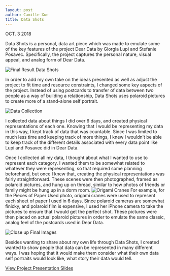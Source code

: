 ```yaml
---
layout: post
author: Camille Xue
title: Data Shots
---
```


OCT. 3 2018

Data Shots is a personal, data art piece which was made to emulate some of the key features of the project Dear Data by Giorgia Lupi and Stefanie Posavec. Specifically, the project captures the personal nature, visual appeal, and analog form of Dear Data. 

![Final Result Data Shots](https://image.ibb.co/kkDSDe/IMG_0009.jpg)

In order to add my own take on the ideas presented as well as adjust the project to fit time and resource constraints, I changed some key aspects of the project. Instead of using postcards to transfer of data between two people as a way of building a relationship, Data Shots uses polaroid pictures to create more of a stand-alone self portrait.

![Data Collection](https://image.ibb.co/eimHwz/data_collection.png)

I collected data about things I did over 6 days, and created physical representations of each one. Knowing that I would be representing my data in this way, I kept track of data that was countable. Since I was limited to much less time and keeping track of more things, I knew I wouldn’t be able to keep track of the different details associated with every data point like Lupi and Posavec did in Dear Data. 

Once I collected all my data, I thought about what I wanted to use to represent each category. I wanted them to be somewhat related to whatever they were representing, so that required some planning beforehand, but once I knew that, creating the physical representations was fairly straightforward. These scenes were then photographed, framed as polaroid pictures, and hung up on thread, similar to how photos of friends or family might be hung up in a dorm room. 
![Origami Cranes](https://image.ibb.co/fWWEte/IMG_9918_Copy.jpg)
For example, for the Pieces of Paper Used photo, origami cranes were used to represent each sheet of paper I used in 6 days. Since polaroid cameras are somewhat finicky, and polaroid film is expensive, I used her iPhone camera to take the pictures to ensure that I would get the perfect shot. These pictures were then placed on actual polaroid pictures in order to emulate the same classic, analog feel of the postcards used in Dear Data.

![Close up Final Images](https://preview.ibb.co/bK35zK/IMG_0010.jpg)

Besides wanting to share about my own life through Data Shots, I created wanted to show people that data can be represented in many different ways. I was hoping that it would make them consider what their own data self portraits would look like, what story their data would tell. 



[View Project Presentation Slides](https://docs.google.com/presentation/d/1QdLSBwyBzRJPPDz5xiX77TM8DbSsVgiU3U4OdYlst8Q/edit?usp=sharing)



